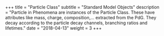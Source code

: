 +++
title = "Particle Class"
subtitle = "Standard Model Objects"
description = "Particle in Phenomena are instances of the Particle Class. These have attributes like mass, charge, composition,... extracted from the PdG. They decay according to the particle decay channels, branching ratios and lifetimes."
date = "2018-04-13"
weight = 3
+++
